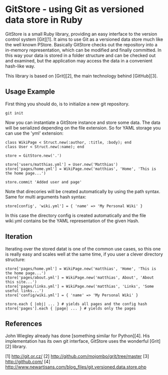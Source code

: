 GitStore - using Git as versioned data store in Ruby
====================================================

GitStore is a small Ruby library, providing an easy interface to the
version control system [Git][1]. It aims to use Git as a versioned
data store much like the well known PStore. Basically GitStore checks
out the repository into a in-memory representation, which can be
modified and finally committed. In this way your data is stored in a
folder structure and can be checked out and examined, but the
application may access the data in a convenient hash-like way.

This library is based on [Grit][2], the main technology behind
[GitHub][3].

## Usage Example

First thing you should do, is to initialize a new git repository.

    git init

Now you can instantiate a GitStore instance and store some data. The
data will be serialized depending on the file extension. So for YAML
storage you can use the 'yml' extension:

    class WikiPage < Struct.new(:author, :title, :body); end
    class User < Struct.new(:name); end

    store = GitStore.new('.')

    store['users/matthias.yml'] = User.new('Matthias')
    store['pages/home.yml'] = WikiPage.new('matthias', 'Home', 'This is the home page...')

    store.commit 'Added user and page'

Note that direcories will be created automatically by using the path
syntax. Same for multi arguments hash syntax:

    store[config', 'wiki.yml'] = { 'name' => 'My Personal Wiki' }

In this case the directory config is created automatically and
the file wiki.yml contains be the YAML representation of the given Hash.

## Iteration

Iterating over the stored datat is one of the common use cases, so
this one is really easy and scales well at the same time, if you user
a clever directory structure:

    store['pages/home.yml'] = WikiPage.new('matthias', 'Home', 'This is the home page...')
    store['pages/about.yml'] = WikiPage.new('matthias', About', 'About this site...')
    store['pages/links.yml'] = WikiPage.new('matthias', 'Links', 'Some useful links...')
    store['config/wiki.yml'] = { 'name' => 'My Personal Wiki' }

    store.each { |obj| ... } # yields all pages and the config hash
    store['pages'].each { |page| ... } # yields only the pages

## References

John Wiegley already has done [something similar for Python][4]. His
implementation has its own git interface, GitStore uses the wonderful
[Grit][2] library.

[1] http://git.or.cz/
[2] http://github.com/mojombo/grit/tree/master
[3] http://github.com/
[4] http://www.newartisans.com/blog_files/git.versioned.data.store.php
